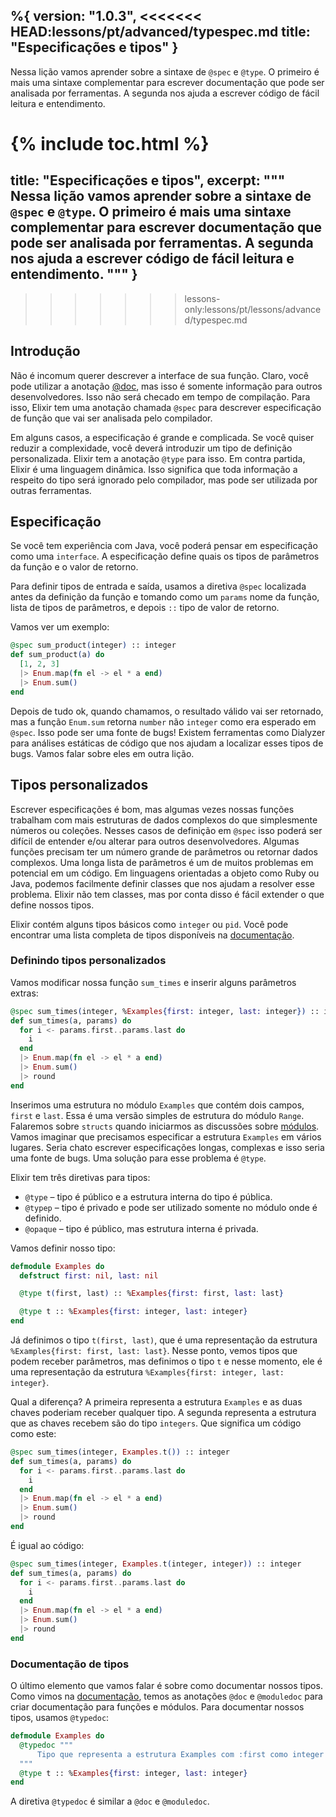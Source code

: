%{
  version: "1.0.3",
<<<<<<< HEAD:lessons/pt/advanced/typespec.md
  title: "Especificações e tipos"
}
---

Nessa lição vamos aprender sobre a sintaxe de `@spec` e `@type`. O primeiro é mais uma sintaxe complementar para escrever documentação que pode ser analisada por ferramentas. A segunda nos ajuda a escrever código de fácil leitura e entendimento.

{% include toc.html %}
=======
  title: "Especificações e tipos",
  excerpt: """
  Nessa lição vamos aprender sobre a sintaxe de `@spec` e `@type`. O primeiro é mais uma sintaxe complementar para escrever documentação que pode ser analisada por ferramentas. A segunda nos ajuda a escrever código de fácil leitura e entendimento.
  """
}
---
>>>>>>> lessons-only:lessons/pt/lessons/advanced/typespec.md

## Introdução

Não é incomum querer descrever a interface de sua função. Claro, você pode utilizar a anotação [@doc](../../basics/documentation), mas isso é somente informação para outros desenvolvedores. Isso não será checado em tempo de compilação. Para isso, Elixir tem uma anotação chamada `@spec` para descrever especificação de função que vai ser analisada pelo compilador.

Em alguns casos, a especificação é grande e complicada. Se você quiser reduzir a complexidade, você deverá introduzir um tipo de definição personalizada. Elixir tem a anotação `@type` para isso. Em contra partida, Elixir é uma linguagem dinâmica. Isso significa que toda informação a respeito do tipo será ignorado pelo compilador, mas pode ser utilizada por outras ferramentas.

## Especificação

Se você tem experiência com Java, você poderá pensar em especificação como uma `interface`. A especificação define quais os tipos de parâmetros da função e o valor de retorno.

Para definir tipos de entrada e saída, usamos a diretiva `@spec` localizada antes da definição da função e tomando como um `params` nome da função, lista de tipos de parâmetros, e depois `::` tipo de valor de retorno.

Vamos ver um exemplo:

```elixir
@spec sum_product(integer) :: integer
def sum_product(a) do
  [1, 2, 3]
  |> Enum.map(fn el -> el * a end)
  |> Enum.sum()
end
```

Depois de tudo ok, quando chamamos, o resultado válido vai ser retornado, mas a função `Enum.sum` retorna `number` não `integer` como era esperado em `@spec`. Isso pode ser uma fonte de bugs! Existem ferramentas como Dialyzer para análises estáticas de código que nos ajudam a localizar esses tipos de bugs. Vamos falar sobre eles em outra lição.

## Tipos personalizados

Escrever especificações é bom, mas algumas vezes nossas funções trabalham com mais estruturas de dados complexos do que simplesmente números ou coleções. Nesses casos de definição em `@spec` isso poderá ser difícil de entender e/ou alterar para outros desenvolvedores. Algumas funções precisam ter um número grande de parâmetros ou retornar dados complexos. Uma longa lista de parâmetros é um de muitos problemas em potencial em um código. Em linguagens orientadas a objeto como Ruby ou Java, podemos facilmente definir classes que nos ajudam a resolver esse problema. Elixir não tem classes, mas por conta disso é fácil extender o que define nossos tipos.

Elixir contém alguns tipos básicos como `integer` ou `pid`. Você pode encontrar uma lista completa de tipos disponíveis na [documentação](https://hexdocs.pm/elixir/typespecs.html#types-and-their-syntax).

### Definindo tipos personalizados

Vamos modificar nossa função `sum_times` e inserir alguns parâmetros extras:

```elixir
@spec sum_times(integer, %Examples{first: integer, last: integer}) :: integer
def sum_times(a, params) do
  for i <- params.first..params.last do
    i
  end
  |> Enum.map(fn el -> el * a end)
  |> Enum.sum()
  |> round
end
```

Inserimos uma estrutura no módulo `Examples` que contém dois campos, `first` e `last`. Essa é uma versão simples de estrutura do módulo `Range`. Falaremos sobre `structs` quando iniciarmos as discussões sobre [módulos](../../basics/modules/#structs). Vamos imaginar que precisamos especificar a estrutura `Examples` em vários lugares. Seria chato escrever especificações longas, complexas e isso seria uma fonte de bugs. Uma solução para esse problema é `@type`.

Elixir tem três diretivas para tipos:

  - `@type` – tipo é público e a estrutura interna do tipo é pública.
  - `@typep` – tipo é privado e pode ser utilizado somente no módulo onde é definido.
  - `@opaque` – tipo é público, mas estrutura interna é privada.

Vamos definir nosso tipo:

```elixir
defmodule Examples do
  defstruct first: nil, last: nil

  @type t(first, last) :: %Examples{first: first, last: last}

  @type t :: %Examples{first: integer, last: integer}
end
```

Já definimos o tipo `t(first, last)`, que é uma representação da estrutura `%Examples{first: first, last: last}`. Nesse ponto, vemos tipos que podem receber parâmetros, mas definimos o tipo `t` e nesse momento, ele é uma representação da estrutura `%Examples{first: integer, last: integer}`.

Qual a diferença? A primeira representa a estrutura `Examples` e as duas chaves poderiam receber qualquer tipo. A segunda representa a estrutura que as chaves recebem são do tipo `integers`. Que significa um código como este:

```elixir
@spec sum_times(integer, Examples.t()) :: integer
def sum_times(a, params) do
  for i <- params.first..params.last do
    i
  end
  |> Enum.map(fn el -> el * a end)
  |> Enum.sum()
  |> round
end
```

É igual ao código:

```elixir
@spec sum_times(integer, Examples.t(integer, integer)) :: integer
def sum_times(a, params) do
  for i <- params.first..params.last do
    i
  end
  |> Enum.map(fn el -> el * a end)
  |> Enum.sum()
  |> round
end
```

### Documentação de tipos

O último elemento que vamos falar é sobre como documentar nossos tipos. Como vimos na [documentação](../../basics/documentation), temos as anotações `@doc` e `@moduledoc` para criar documentação para funções e módulos. Para documentar nossos tipos, usamos `@typedoc`:

```elixir
defmodule Examples do
  @typedoc """
      Tipo que representa a estrutura Examples com :first como integer e :last como integer.
  """
  @type t :: %Examples{first: integer, last: integer}
end
```

A diretiva `@typedoc` é similar a `@doc` e `@moduledoc`.
